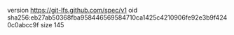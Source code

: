 version https://git-lfs.github.com/spec/v1
oid sha256:eb27ab50368fba958446569584710ca1425c4210906fe92e3b9f4240c0abcc9f
size 145
